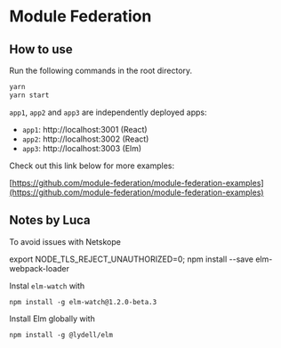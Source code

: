 # Module Federation

## How to use

Run the following commands in the root directory.

```bash
yarn
yarn start
```

`app1`, `app2` and `app3` are independently deployed apps:

- `app1`: http://localhost:3001 (React)
- `app2`: http://localhost:3002 (React)
- `app3`: http://localhost:3003 (Elm)

Check out this link below for more examples:

[https://github.com/module-federation/module-federation-examples](https://github.com/module-federation/module-federation-examples)

## Notes by Luca

To avoid issues with Netskope

export NODE_TLS_REJECT_UNAUTHORIZED=0; npm install --save elm-webpack-loader

Instal `elm-watch` with

```
npm install -g elm-watch@1.2.0-beta.3
```

Install Elm globally with

```
npm install -g @lydell/elm
```
